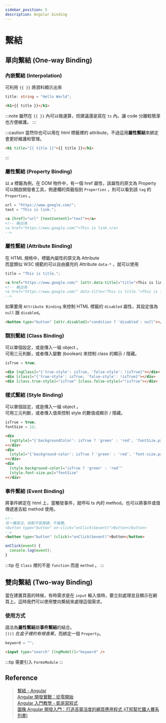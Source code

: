 ```yaml
---
sidebar_position: 5
description: Angular binding
---
```


# 繫結

## 單向繫結 (One-way Binding)

### 內嵌繫結 (Interpolation)

可利用 `{{ }}` 將資料顯示出來

```typescript
title: string = "Hello World";
```

```html
<h1>{{ title }}</h1>
```

:::note
雖然在 `{{ }}` 內可以做運算，但建議還是寫在 `ts` 內。讓 code 分離較簡潔也方便維護。
:::

:::caution
當然你也可以用在 html 標籤裡的 attribute，不過這用**屬性繫結**來綁定會更好維護和管理。

```html
<h1 title="{{ title }}">{{ title }}</h1>
```

:::

### 屬性繫結 (Property Binding)

以 a 標籤為例，在 DOM 物件中，有一個 href 屬性，該屬性的原文為 Property<br />
可以開啟開發者工具，側邊欄的頁籤指到 `Properties` ，則可以看到該 `tag` 的 `Properties` 。

```typescript
url = "https://www.google.com/";
text = "This is link.";
```

```html
<a [href]="url" [textContent]="text"></a>
<!-- 輸出為
<a href="https://www.google.com/">This is link.</a>
-->
```

### 屬性繫結 (Attribute Binding)

在 HTML 規格中，標籤內屬性的原文為 Attribute<br />
而當類似 W3C 規範的可以自由擴充的 Attribute `data-*` ，就可以使用

```typescript
title = "This is title.";
```

```html
<a href="https://www.google.com/" [attr.data-title]="title">This is link.</a>
<!-- 輸出為
<a href="https://www.google.com/" data-title="This is title.">This is link.</a>
-->
```

如果要用 `Attribute Binding` 來控制 HTML 標籤的 `disabled` 屬性，其設定值為 `null` 跟 `disabled`。

```html
<button type="button" [attr.disabled]="condition ? 'disabled': null"></button>
```

### 類別繫結 (Class Binding)

可以單個設定，或是傳入一組 object 。<br />
可用三元判斷，或者傳入變數 (boolean) 來控制 class 的顯示 / 隱藏。

```typescript
isTrue = true;
```

```html
<div [ngClass]="{'true-style': isTrue, 'false-style': !isTrue}"></div>
<div [class]="{'true-style': isTrue, 'false-style': !isTrue}"></div>
<div [class.true-style]="isTrue" [class.false-style]="!isTrue"></div>
```

### 樣式繫結 (Style Binding)

可以單個設定，或是傳入一組 object 。<br />
可用三元判斷，或者傳入值來控制 style 的數值或顯示 / 隱藏。

```typescript
isTrue = true;
fontSize = 12;
```

```html
<div
  [ngStyle]="{'backgroundColor': isTrue ? 'green' : 'red', 'fontSize.px': fontSize}"
></div>
<div
  [style]="{'background-color': isTrue ? 'green' : 'red', 'font-size.px': fontSize}"
></div>
<div
  [style.background-color]="isTrue ? 'green' : 'red'"
  [style.font-size.px]="fontSize"
></div>
```

### 事件繫結 (Event Binding)

將事件綁定在 html 上，當觸發事件，就呼叫 ts 內的 method。也可以將事件或值傳遞進去給 method 使用。

```html
<!--
另一種寫法，但較不易閱讀，不推薦。
<button type="button" on-click="onClick($event)">Button</button>
-->
<button type="button" (click)="onClick($event)">Button</button>
```

```typescript
onClick(event) {
  console.log(event);
}
```

:::tip
在 `Class` 裡的不是 `function` 而是 `method` 。
:::

## 雙向繫結 (Two-way Binding)

當在建置頁面的時候，有時需求是在 `input` 輸入值時，要立刻處理並且顯示在網頁上。這時我們可以使用雙向繫結來處理這個需求。

### 使用方式

語法為**屬性繫結**跟**事件繫結**的結合。<br />
`[()]` _在盒子裡的有根香蕉_，而綁定一個 `Property`。

```typescript
keyword = "";
```

```html
<input type="search" [(ngModel)]="keyword" />
```

:::tip
需要引入 `FormsModule`
:::

## Reference

> [繫結 - Angular](https://angular.tw/guide/property-binding) <br />
> [Angular 開發實戰：從零開始](https://www.udemy.com/course/angular-zero/) <br />
> [Angular 入門教學 - 凱哥寫程式](https://www.youtube.com/playlist?list=PLneJIGUTIItu6QrNxEBAUgTXZaHIpO8D9) <br />
> [圖像 Angular 開發入門：打造高靈活度的網頁應用程式 (iT邦幫忙鐵人賽系列書)](https://www.tenlong.com.tw/products/9789864349821)